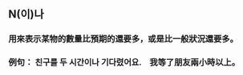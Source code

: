 <!-- <span class="small">延伸閱讀：<a href="/blog/post/9">[韓文文法]列舉動詞和形容詞 고</a></span> -->

## N(이)나
### 用來表示某物的數量比預期的還要多，或是比一般狀況還要多。

### 例句： 친구를 두 시간<font class="highlight">이나</font> 기다렸어요.　我等了朋友兩小時以上。<br>

